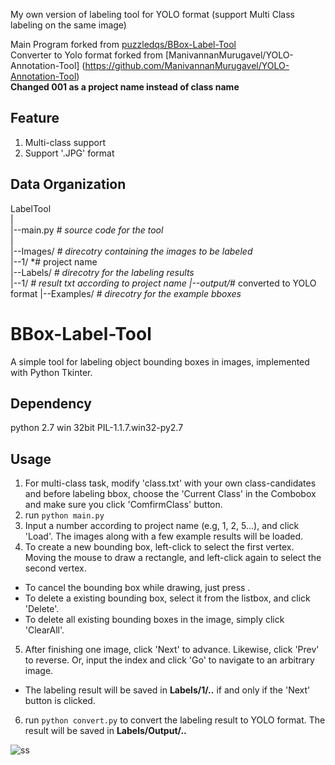 My own version of labeling tool for YOLO format (support Multi Class labeling on the same image)

Main Program forked from [puzzledqs/BBox-Label-Tool](https://github.com/puzzledqs/BBox-Label-Tool/tree/multi-class)<br>
Converter to Yolo format forked from [ManivannanMurugavel/YOLO-Annotation-Tool] (https://github.com/ManivannanMurugavel/YOLO-Annotation-Tool)<br>
**Changed 001 as a project name instead of class name**

## Feature
1. Multi-class support 
2. Support '.JPG' format

Data Organization
-----------------
LabelTool  
|  
|--main.py   *# source code for the tool*  
|  
|--Images/   *# direcotry containing the images to be labeled*  
   |--1/     *# project name  
|--Labels/   *# direcotry for the labeling results*  
   |--1/     *# result txt according to project name
   |--output/*# converted to YOLO format
|--Examples/  *# direcotry for the example bboxes* 

BBox-Label-Tool
===============

A simple tool for labeling object bounding boxes in images, implemented with Python Tkinter. 

Dependency
----------
python 2.7 win 32bit
PIL-1.1.7.win32-py2.7

## Usage
1. For multi-class task, modify 'class.txt' with your own class-candidates and before labeling bbox, choose the 'Current Class' in the Combobox and make sure you click 'ComfirmClass' button.
2. run `python main.py` 
3. Input a number according to project name (e.g, 1, 2, 5...), and click 'Load'. The images along with a few example results will be loaded.
4. To create a new bounding box, left-click to select the first vertex. Moving the mouse to draw a rectangle, and left-click again to select the second vertex.
  - To cancel the bounding box while drawing, just press <Esc>.
  - To delete a existing bounding box, select it from the listbox, and click 'Delete'.
  - To delete all existing bounding boxes in the image, simply click 'ClearAll'.
5. After finishing one image, click 'Next' to advance. Likewise, click 'Prev' to reverse. Or, input the index and click 'Go' to navigate to an arbitrary image.
  - The labeling result will be saved in **Labels/1/..** if and only if the 'Next' button is clicked.
6. run `python convert.py` to convert the labeling result to YOLO format. The result will be saved in **Labels/Output/..**
   
![ss](https://github.com/gameon67/Yolo_MultiClass_LabelTool/blob/master/Capture.JPG)
